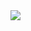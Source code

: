 <img src="https://ably.com/assets/compare/aws-sns-e4e0360de5c5409f507d7f9cb501b30dbb99b2a5441a042b4b983824da77ce7b.svg">
